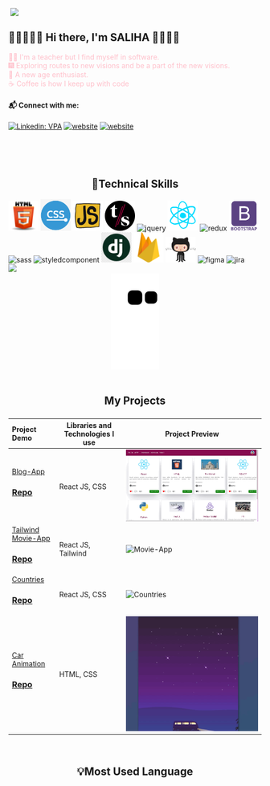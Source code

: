 <img src="https://media.giphy.com/media/L1R1tvI9svkIWwpVYr/giphy.gif" align="right" width="500"></br>

## 👷🏻‍♀️👋🏻 Hi there, I'm SALIHA 👷🏻‍♀️👋

<font color="pink"> 🐱‍🏍 I'm a teacher but I find myself in software. </font>
</br>
<font color="pink">🎆 Exploring routes to new visions and be a part of the new visions. </font>
</br>
<font color="pink"> 🧐 A new age enthusiast. </font>
</br>
<font color="pink">☕ Coffee is how I keep up with code</font>

#### 📬 Connect with me:

[![Linkedin: VPA](https://img.shields.io/badge/linkedin-%230077B5.svg?&style=for-the-badge&logo=linkedin&logoColor=white)](https://www.linkedin.com/in/saliha-oguz/)
[![website](https://img.shields.io/badge/gmail-f1f2f6.svg?&style=for-the-badge&logo=gmail&logoColor=red)](mailto:)
[![website](https://img.shields.io/badge/%20-medium-black?&style=for-the-badge&logoColor=white)](https://https://medium.com/)

</br>
</br>
</br>

<h2 align="center">🚀Technical Skills</h2>
<div>
    <img src="https://github.com/prowebdev119/prowebdev119/blob/main/git%20profile%20icons/html_aladdinGene.png" width="60" alt="html" />
    <img src="https://github.com/prowebdev119/prowebdev119/blob/main/git%20profile%20icons/css_aladdinGene.png" width="60" alt="css" />
    <img src="https://github.com/prowebdev119/prowebdev119/blob/main/git%20profile%20icons/javascript_aladdinGene.gif" width="60" alt="javascript" />
    <img src="https://github.com/prowebdev119/prowebdev119/blob/main/git%20profile%20icons/ts_aladdinGene.gif" width="60" alt="typescript" />
    <img src="https://raw.githubusercontent.com/danielcranney/readme-generator/main/public/icons/skills/jquery-colored.svg" width="60" alt="jquery" />
    <img src="https://github.com/prowebdev119/prowebdev119/blob/main/git%20profile%20icons/react_aladdinGene.gif" width="60" alt="react" /> 
    <img src="https://raw.githubusercontent.com/danielcranney/readme-generator/main/public/icons/skills/redux-colored.svg" width="60" alt="redux" />
    <img src="https://github.com/prowebdev119/prowebdev119/blob/main/git%20profile%20icons/bootstrap_aladdinGene.png" width="60" alt="bootstrap" /> 
    <img src="https://raw.githubusercontent.com/danielcranney/readme-generator/main/public/icons/skills/sass-colored.svg" width="60" alt="sass" />
    <img src="https://styled-components.com/logo.png" width="60" alt="styledcomponent" /
    <img src="https://github.com/prowebdev119/prowebdev119/blob/main/git%20profile%20icons/python_aladdinGene.gif" width="60" alt="python" />
    <img src="https://github.com/prowebdev119/prowebdev119/blob/main/git%20profile%20icons/django_aladdinGene.png" width="60" alt="django" /> 
    <img src="https://github.com/prowebdev119/prowebdev119/blob/main/git%20profile%20icons/firebase_aladdinGene.webp" width="60" alt="firebase" />
    <img src="https://github.com/prowebdev119/prowebdev119/blob/main/git%20profile%20icons/git_aladdinGene.gif" width="60" alt="git" />
    <img src="https://raw.githubusercontent.com/danielcranney/readme-generator/main/public/icons/skills/figma-colored.svg" width="60" alt="figma" />
    <img src="https://wac-cdn.atlassian.com/dam/jcr:e348b562-4152-4cdc-8a55-3d297e509cc8/Jira%20Software-blue.svg?cdnVersion=578" width="200" alt="jira" />
</div>
</div>
<img src="https://raw.githubusercontent.com/andreasbm/readme/master/assets/lines/colored.png">
</br>
<div  align="center"> <img src="https://raw.githubusercontent.com/scriptex/github-contributions-snake/snake/github-contribution-grid-snake.svg" /></div>
<br>

<h2 align="center">My Projects</h2>

###

Project Demo       |Libraries and Technologies I use     |Project Preview   
:-------------------------|-------------------------|-------------------------
[ Blog-App](https://github.com/salihaoguz11/Blog_app-main) <h3>[Repo](https://github.com/salihaoguz11/Blog_app-main)</h3> | React JS, CSS |![Blog-App](https://github.com/salihaoguz11/Blog_app-main/blob/main/blog-app.gif)
[Tailwind  Movie-App](https://github.com/salihaoguz11/movie-app-tailwind/tree/main/movie-app-starter) <h3>[Repo](https://github.com/salihaoguz11/movie-app-tailwind/tree/main/movie-app-starter)</h3> | React JS, Tailwind |![Movie-App](https://github.com/salihaoguz11/movie-app-tailwind/blob/main/movie-app-starter/movie-app.gif)
[Countries](https://github.com/salihaoguz11/countries-react-scss) <h3>[Repo](https://github.com/salihaoguz11/countries-react-scss)</h3> | React JS, CSS |![Countries](https://github.com/salihaoguz11/countries-react-scss/blob/main/tour-project.gif)
[Car Animation](https://github.com/salihaoguz11/CAR_ANIMATION) <h3>[Repo](https://github.com/salihaoguz11/CAR_ANIMATIONs)</h3> | HTML, CSS |![Car-Animation](https://github.com/salihaoguz11/CAR_ANIMATION/blob/main/car.gif)







<br>

<h2 align="center">💡Most Used Language</h2>
<div  align="center">
<br/>
<img
     src="https://github-readme-stats.vercel.app/api?username=salihaoguz11&theme=blue-green"
     alt=""
     /> </br></br></br>
<img
     src="https://github-readme-stats.vercel.app/api/top-langs/?username=salihaoguz11&theme=blue-green"
     alt=""
     /> <br/>
</div>
